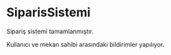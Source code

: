 # SiparisSistemi

Sipariş sistemi tamamlanmıştır.

Kullanıcı ve mekan sahibi arasındaki bildirimler yapılıyor.
